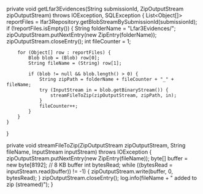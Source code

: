 private void getLfar3Evidences(String submissionId, ZipOutputStream zipOutputStream) throws IOException, SQLException {
    List<Object[]> reportFiles = lfar3Repository.getBlobStreamBySubmissionId(submissionId);
    if (!reportFiles.isEmpty()) {
        String folderName = "Lfar3Evidences/";
        zipOutputStream.putNextEntry(new ZipEntry(folderName));
        zipOutputStream.closeEntry();
        int fileCounter = 1;

        for (Object[] row : reportFiles) {
            Blob blob = (Blob) row[0];
            String fileName = (String) row[1];

            if (blob != null && blob.length() > 0) {
                String zipPath = folderName + fileCounter + "_" + fileName;
                try (InputStream in = blob.getBinaryStream()) {
                    streamFileToZip(zipOutputStream, zipPath, in);
                }
                fileCounter++;
            }
        }
    }
}


private void streamFileToZip(ZipOutputStream zipOutputStream, String fileName, InputStream inputStream) throws IOException {
    zipOutputStream.putNextEntry(new ZipEntry(fileName));
    byte[] buffer = new byte[8192]; // 8 KB buffer
    int bytesRead;
    while ((bytesRead = inputStream.read(buffer)) != -1) {
        zipOutputStream.write(buffer, 0, bytesRead);
    }
    zipOutputStream.closeEntry();
    log.info(fileName + " added to zip (streamed)");
}